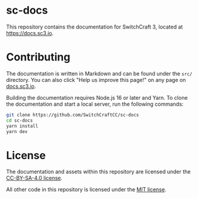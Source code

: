 # sc-docs

This repository contains the documentation for SwitchCraft 3, located at
<https://docs.sc3.io>.

# Contributing

The documentation is written in Markdown and can be found under the `src/`
directory. You can also click "Help us improve this page!" on any page on
[docs.sc3.io](https://docs.sc3.io).

Building the documentation requires Node.js 16 or later and Yarn. To clone the
documentation and start a local server, run the following commands:

```sh
git clone https://github.com/SwitchCraftCC/sc-docs
cd sc-docs
yarn install
yarn dev
```

# License

The documentation and assets within this repository are licensed under the
[CC-BY-SA-4.0 license](LICENSE).

All other code in this repository is licensed under the 
[MIT license](LICENSE-CODE).
